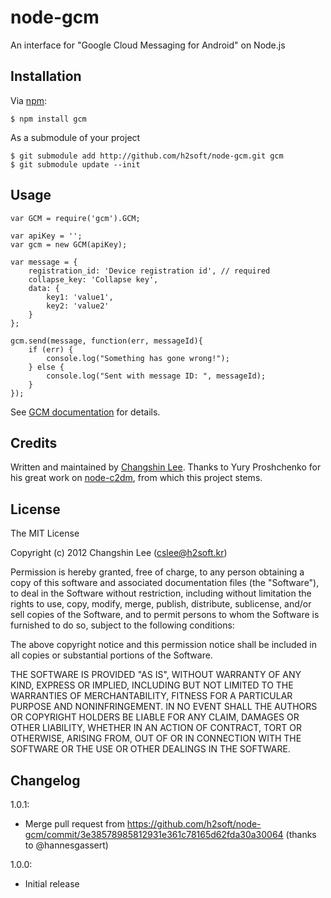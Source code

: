 node-gcm
========
An interface for "Google Cloud Messaging for Android" on Node.js

## Installation

Via [npm][1]:

    $ npm install gcm

As a submodule of your project

    $ git submodule add http://github.com/h2soft/node-gcm.git gcm
    $ git submodule update --init

## Usage

    var GCM = require('gcm').GCM;

    var apiKey = '';
    var gcm = new GCM(apiKey);

    var message = {
        registration_id: 'Device registration id', // required
        collapse_key: 'Collapse key', 
        data: {
            key1: 'value1',
            key2: 'value2'
        }
    };
    
    gcm.send(message, function(err, messageId){
        if (err) {
            console.log("Something has gone wrong!");
        } else {
            console.log("Sent with message ID: ", messageId);
        }
    });

See [GCM documentation][2] for details.

## Credits

Written and maintained by [Changshin Lee][3].
Thanks to Yury Proshchenko for his great work on [node-c2dm][4], from which this project stems.

## License

The MIT License

Copyright (c) 2012 Changshin Lee (cslee@h2soft.kr)

Permission is hereby granted, free of charge, to any person obtaining a copy of this software and associated documentation files (the "Software"), to deal in the Software without restriction, including without limitation the rights to use, copy, modify, merge, publish, distribute, sublicense, and/or sell copies of the Software, and to permit persons to whom the Software is furnished to do so, subject to the following conditions:

The above copyright notice and this permission notice shall be included in all copies or substantial portions of the Software.

THE SOFTWARE IS PROVIDED "AS IS", WITHOUT WARRANTY OF ANY KIND, EXPRESS OR IMPLIED, INCLUDING BUT NOT LIMITED TO THE WARRANTIES OF MERCHANTABILITY, FITNESS FOR A PARTICULAR PURPOSE AND NONINFRINGEMENT. IN NO EVENT SHALL THE AUTHORS OR COPYRIGHT HOLDERS BE LIABLE FOR ANY CLAIM, DAMAGES OR OTHER LIABILITY, WHETHER IN AN ACTION OF CONTRACT, TORT OR OTHERWISE, ARISING FROM, OUT OF OR IN CONNECTION WITH THE SOFTWARE OR THE USE OR OTHER DEALINGS IN THE SOFTWARE.

[1]: http://github.com/isaacs/npm
[2]: http://developer.android.com/guide/google/gcm/index.html
[3]: mailto:cslee@h2soft.kr
[4]: https://github.com/SpeCT/node-c2dm

## Changelog

1.0.1:

  - Merge pull request from https://github.com/h2soft/node-gcm/commit/3e38578985812931e361c78165d62fda30a30064 (thanks to @hannesgassert)


1.0.0:

  - Initial release
